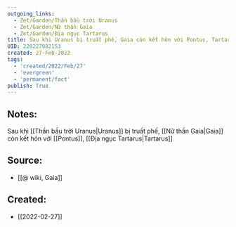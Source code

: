 ```yaml
---
outgoing_links:
  - Zet/Garden/Thần bầu trời Uranus
  - Zet/Garden/Nữ thần Gaia
  - Zet/Garden/Địa ngục Tartarus
title: Sau khi Uranus bị truất phế, Gaia còn kết hôn với Pontus, Tartarus
UID: 220227082153
created: 27-Feb-2022
tags:
  - 'created/2022/Feb/27'
  - 'evergreen'
  - 'permanent/fact'
publish: True
---
```

## Notes:
Sau khi [[Thần bầu trời Uranus|Uranus]] bị truất phế, [[Nữ thần Gaia|Gaia]] còn kết hôn với [[Pontus]], [[Địa ngục Tartarus|Tartarus]]

## Source:
- [[@ wiki, Gaia]]





## Created:
- [[2022-02-27]]
